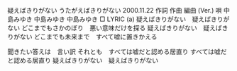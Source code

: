 
疑えばきりがない
うたがえばきりがない
2000.11.22
作詞  作曲  編曲 (Ver.)   唄
中島みゆき   中島みゆき       中島みゆき
□ LYRIC (a)
疑えばきりがない　疑えばきりがない
どこまでもさかのぼり　悪い意味だけを探る
疑えばきりがない　疑えばきりがない
どこまでも未来まで　すべて嘘に置きかえる

聞きたい答えは　言い訳
それとも　すべては嘘だと認める居直り
すべては嘘だと認める居直り
疑えばきりがない　疑えばきりがない
